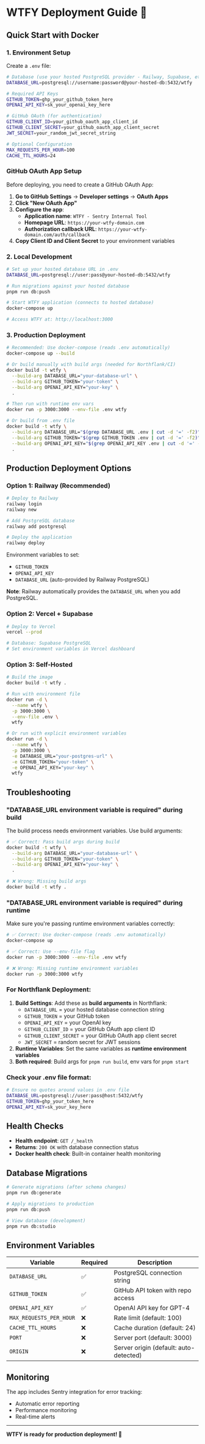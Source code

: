 # WTFY Deployment Guide 🚀

## Quick Start with Docker

### 1. **Environment Setup**

Create a `.env` file:

```bash
# Database (use your hosted PostgreSQL provider - Railway, Supabase, etc.)
DATABASE_URL=postgresql://username:password@your-hosted-db:5432/wtfy

# Required API Keys
GITHUB_TOKEN=ghp_your_github_token_here
OPENAI_API_KEY=sk_your_openai_key_here

# GitHub OAuth (for authentication)
GITHUB_CLIENT_ID=your_github_oauth_app_client_id
GITHUB_CLIENT_SECRET=your_github_oauth_app_client_secret
JWT_SECRET=your_random_jwt_secret_string

# Optional Configuration
MAX_REQUESTS_PER_HOUR=100
CACHE_TTL_HOURS=24
```

### GitHub OAuth App Setup

Before deploying, you need to create a GitHub OAuth App:

1. **Go to GitHub Settings** → **Developer settings** → **OAuth Apps**
2. **Click "New OAuth App"**
3. **Configure the app**:
   - **Application name**: `WTFY - Sentry Internal Tool`
   - **Homepage URL**: `https://your-wtfy-domain.com`
   - **Authorization callback URL**: `https://your-wtfy-domain.com/auth/callback`
4. **Copy Client ID and Client Secret** to your environment variables

### 2. **Local Development**

```bash
# Set up your hosted database URL in .env
DATABASE_URL=postgresql://user:pass@your-hosted-db:5432/wtfy

# Run migrations against your hosted database
pnpm run db:push

# Start WTFY application (connects to hosted database)
docker-compose up

# Access WTFY at: http://localhost:3000
```

### 3. **Production Deployment**

```bash
# Recommended: Use docker-compose (reads .env automatically)
docker-compose up --build

# Or build manually with build args (needed for Northflank/CI)
docker build -t wtfy \
  --build-arg DATABASE_URL="your-database-url" \
  --build-arg GITHUB_TOKEN="your-token" \
  --build-arg OPENAI_API_KEY="your-key" \
  .

# Then run with runtime env vars
docker run -p 3000:3000 --env-file .env wtfy

# Or build from .env file
docker build -t wtfy \
  --build-arg DATABASE_URL="$(grep DATABASE_URL .env | cut -d '=' -f2)" \
  --build-arg GITHUB_TOKEN="$(grep GITHUB_TOKEN .env | cut -d '=' -f2)" \
  --build-arg OPENAI_API_KEY="$(grep OPENAI_API_KEY .env | cut -d '=' -f2)" \
  .
```

## Production Deployment Options

### **Option 1: Railway (Recommended)**

```bash
# Deploy to Railway
railway login
railway new

# Add PostgreSQL database
railway add postgresql

# Deploy the application
railway deploy
```

Environment variables to set:

- `GITHUB_TOKEN`
- `OPENAI_API_KEY`
- `DATABASE_URL` (auto-provided by Railway PostgreSQL)

**Note**: Railway automatically provides the `DATABASE_URL` when you add PostgreSQL.

### **Option 2: Vercel + Supabase**

```bash
# Deploy to Vercel
vercel --prod

# Database: Supabase PostgreSQL
# Set environment variables in Vercel dashboard
```

### **Option 3: Self-Hosted**

```bash
# Build the image
docker build -t wtfy .

# Run with environment file
docker run -d \
  --name wtfy \
  -p 3000:3000 \
  --env-file .env \
  wtfy

# Or run with explicit environment variables
docker run -d \
  --name wtfy \
  -p 3000:3000 \
  -e DATABASE_URL="your-postgres-url" \
  -e GITHUB_TOKEN="your-token" \
  -e OPENAI_API_KEY="your-key" \
  wtfy
```

## Troubleshooting

### "DATABASE_URL environment variable is required" during build

The build process needs environment variables. Use build arguments:

```bash
# ✅ Correct: Pass build args during build
docker build -t wtfy \
  --build-arg DATABASE_URL="your-database-url" \
  --build-arg GITHUB_TOKEN="your-token" \
  --build-arg OPENAI_API_KEY="your-key" \
  .

# ❌ Wrong: Missing build args
docker build -t wtfy .
```

### "DATABASE_URL environment variable is required" during runtime

Make sure you're passing runtime environment variables correctly:

```bash
# ✅ Correct: Use docker-compose (reads .env automatically)
docker-compose up

# ✅ Correct: Use --env-file flag
docker run -p 3000:3000 --env-file .env wtfy

# ❌ Wrong: Missing runtime environment variables
docker run -p 3000:3000 wtfy
```

### For Northflank Deployment:

1. **Build Settings**: Add these as **build arguments** in Northflank:
   - `DATABASE_URL` = your hosted database connection string
   - `GITHUB_TOKEN` = your GitHub token
   - `OPENAI_API_KEY` = your OpenAI key
   - `GITHUB_CLIENT_ID` = your GitHub OAuth app client ID
   - `GITHUB_CLIENT_SECRET` = your GitHub OAuth app client secret
   - `JWT_SECRET` = random secret for JWT sessions
2. **Runtime Variables**: Set the same variables as **runtime environment variables**
3. **Both required**: Build args for `pnpm run build`, env vars for `pnpm start`

### Check your .env file format:

```bash
# Ensure no quotes around values in .env file
DATABASE_URL=postgresql://user:pass@host:5432/wtfy
GITHUB_TOKEN=ghp_your_token_here
OPENAI_API_KEY=sk_your_key_here
```

## Health Checks

- **Health endpoint**: `GET /_health`
- **Returns**: `200 OK` with database connection status
- **Docker health check**: Built-in container health monitoring

## Database Migrations

```bash
# Generate migrations (after schema changes)
pnpm run db:generate

# Apply migrations to production
pnpm run db:push

# View database (development)
pnpm run db:studio
```

## Environment Variables

| Variable                | Required | Description                            |
| ----------------------- | -------- | -------------------------------------- |
| `DATABASE_URL`          | ✅       | PostgreSQL connection string           |
| `GITHUB_TOKEN`          | ✅       | GitHub API token with repo access      |
| `OPENAI_API_KEY`        | ✅       | OpenAI API key for GPT-4               |
| `MAX_REQUESTS_PER_HOUR` | ❌       | Rate limit (default: 100)              |
| `CACHE_TTL_HOURS`       | ❌       | Cache duration (default: 24)           |
| `PORT`                  | ❌       | Server port (default: 3000)            |
| `ORIGIN`                | ❌       | Server origin (default: auto-detected) |

## Monitoring

The app includes Sentry integration for error tracking:

- Automatic error reporting
- Performance monitoring
- Real-time alerts

---

**WTFY is ready for production deployment! 🎯**
